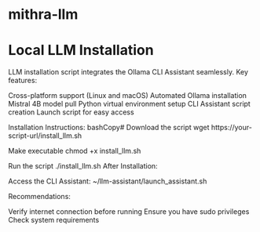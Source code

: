 # mithra-llm
# Local LLM Installation
LLM installation script integrates the Ollama CLI Assistant seamlessly. 
Key features:

Cross-platform support (Linux and macOS)
Automated Ollama installation
Mistral 4B model pull
Python virtual environment setup
CLI Assistant script creation
Launch script for easy access

Installation Instructions:
bashCopy# Download the script
wget https://your-script-url/install_llm.sh

Make executable
chmod +x install_llm.sh

Run the script
./install_llm.sh
After Installation:

Access the CLI Assistant: ~/llm-assistant/launch_assistant.sh

Recommendations:

Verify internet connection before running
Ensure you have sudo privileges
Check system requirements

